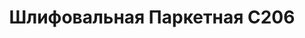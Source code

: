 ---
id: '45'
title: Шлифовальная Паркетная С206 
description: Залог 5000 рублей
price: '1300'
order: 45
default_thumbnail_image: images/IMG_20210204_161406.jpg
default_original_image: images/IMG_20210204_161406_sm.jpg
category: content/category/04shlif.md
featured: true
layout: product
---